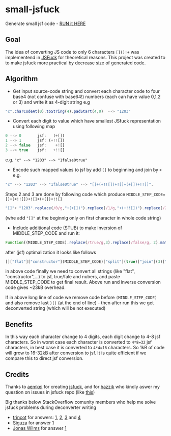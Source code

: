 # small-jsfuck
Generate small jsf code - [RUN it HERE](https://kamil-kielczewski.github.io/small-jsfuck/index.html)

## Goal

The idea of converting JS code to only 6 characters `[]()!+` was implementend in [JSFuck](https://github.com/aemkei/jsfuck) for theoretical reasons. This project was created to to make jsfuck more practical by decrease size of generated code.

## Algorithm

* Get input source-code string and convert each character code to four base4 (not confuse with base64!) numbers (each can have value 0,1,2 or 3) and write it as 4-digit string e.g 
```js 
"c".charCodeAt(0).toString(4).padStart(4,0)  --> "1203"
```
* Convert each digit to value which have smallest JSfuck representation using following map 
```js
0 --> 0       jsf:   (+[])
1 --> 1       jsf: (+!![])
2 --> false   jsf:    +![]
3 --> true    jsf:   +!![]
``` 
e.g. `"c" --> "1203" --> "1false0true"`

* Encode such mapped values to jsf by add `[]` to beginning and join by `+` e.g. 
```js
"c" --> "1203" --> "1false0true" --> "[]+(+!![])+![]+(+[])+!![]". 
```
Steps 2 and 3 are done by following code which produce `MIDDLE_STEP_CODE= []+(+!![])+![]+(+[])+!![]`  
```js
"[]"+ "1203".replace(/0/g,"+(+[])").replace(/1/g,"+(+!![])").replace(/2/g,"+![]").replace(/3/g,"+!![]");
```
(whe add `"[]"` at the beginnig only on first character in whole code string)

* Include additional code (STUB) to make inversion of MIDDLE_STEP_CODE and run it:
```js
Function((MIDDLE_STEP_CODE).replace(/true/g,3).replace(/false/g, 2).match(/..../g).map(x=>String.fromCharCode(parseInt(x,4))).join(""))()
```
  after (jsf) optimalization it looks like follows
```js
[]["flat"]["constructor"](MIDDLE_STEP_CODE)["split"](true)["join"](3)["split"](false)["join"](2)["match"]([]["flat"]["constructor"]("return/..../g")())["map"]([]["flat"]["constructor"]("return f=>String.fromCharCode(parseInt(f,4))")())["join"]([]))()
```
  in above code finally we need to convert all strings (like "flat", "constructor",...) to jsf, true/fale and nubers, and paste MIDDLE_STEP_CODE to get final result. Above run and inverse conversion code gives ~23kB overhead.

If in above long line of code we remove code before `(MIDDLE_STEP_CODE)` and also remove last `)()` (at the end of line) - then after run this we get deconverted string (which will be not executed)

## Benefits

In this way each character change to 4 digits, each digit change to 4-8 jsf characters. So in worst case each character is converted to `4*8=32` jsf characters, in best case it is converted to `4*4=16` characters. So 1kB of code will grow to 16-32kB after conversion to jsf. It is quite efficient if we compare this to direct jsf conversion.

## Credits

Thanks to [aemkei](https://github.com/aemkei/jsfuck) for creating [jsfuck](http://www.jsfuck.com/), and for [hazzik](https://github.com/hazzik) who kindly aswer my question on issues in jsfuck repo (like [this](https://github.com/aemkei/jsfuck/issues/100#issuecomment-679378602))

Big thanks below StackOverflow comunity members who help me solve jsfuck problems during deconverter writing

* [trincot](https://stackoverflow.com/users/5459839/trincot) for answers: [1](https://stackoverflow.com/a/63603113/860099), [2](https://stackoverflow.com/a/63604570/860099), [3](https://stackoverflow.com/a/63605950/860099) and [4](https://stackoverflow.com/a/63636251/860099)
* [Siguza](https://stackoverflow.com/users/2302862/siguza) for answer [1](https://stackoverflow.com/a/63675158/860099)
* [Jonas Wilms](https://stackoverflow.com/users/5260024/jonas-wilms) for answer [1](https://stackoverflow.com/a/63618378/860099)


